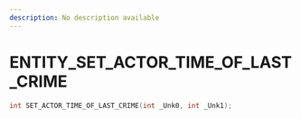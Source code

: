 ```yaml
---
description: No description available 
---
```


# ENTITY\_SET_ACTOR_TIME_OF_LAST_CRIME

```cpp
int SET_ACTOR_TIME_OF_LAST_CRIME(int _Unk0, int _Unk1);
```